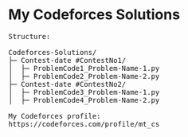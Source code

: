 # My Codeforces Solutions
<pre>
Structure:

Codeforces-Solutions/
├─ Contest-date #ContestNo1/
│  ├─ ProblemCode1_Problem-Name-1.py
│  ├─ ProblemCode2_Problem-Name-2.py
├─ Contest-date #ContestNo2/
│  ├─ ProblemCode3_Problem-Name-1.py
│  ├─ ProblemCode4_Problem-Name-2.py

My Codeforces profile:
https://codeforces.com/profile/mt_cs
